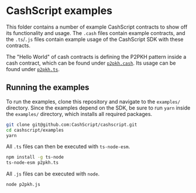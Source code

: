 # CashScript examples
This folder contains a number of example CashScript contracts to show off its functionality and usage. The `.cash` files contain example contracts, and the `.ts`/`.js` files contain example usage of the CashScript SDK with these contracts.

The "Hello World" of cash contracts is defining the P2PKH pattern inside a cash contract, which can be found under [`p2pkh.cash`](/examples/p2pkh.cash). Its usage can be found under [`p2pkh.ts`](/examples/p2pkh.ts).

## Running the examples
To run the examples, clone this repository and navigate to the `examples/` directory. Since the examples depend on the SDK, be sure to run `yarn` inside the `examples/` directory, which installs all required packages.

```bash
git clone git@github.com:CashScript/cashscript.git
cd cashscript/examples
yarn
```

All `.ts` files can then be executed with `ts-node-esm`.

```bash
npm install -g ts-node
ts-node-esm p2pkh.ts
```

All `.js` files can be executed with `node`.

```bash
node p2pkh.js
```
